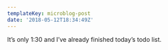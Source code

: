 ```yaml
---
templateKey: microblog-post
date: '2018-05-12T18:34:49Z'
---
```


It’s only 1:30 and I’ve already finished today’s todo list.

